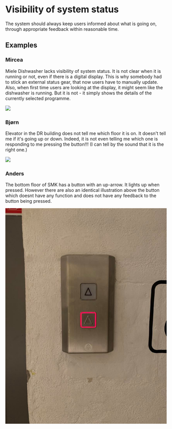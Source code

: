 # Visibility of system status

The system should always keep users informed about what is going on, through appropriate feedback within reasonable time.

## Examples

### Mircea 
Miele Dishwasher lacks visibility of system status. It is not clear when it is running or not, even if there is a digital display. This is why somebody had to stick an external status gear, that now users have to manually update. Also, when first time users are looking at the display, it might seem like the dishwasher is running. But it is not - it simply shows the details of the currently selected programme.

![](images/mircea-dishwasher-status.jpg)

### Bjørn
Elevator in the DR building does not tell me which floor it is on. It doesn't tell me if it's going up or down. Indeed, it is not even telling me which one is responding to me pressing the button!!! (I can tell by the sound that it is the right one.)

![](images/bjørn-elevator-status.jpg) 

### Anders
The bottom floor of SMK has a button with an up-arrow. It lights up when pressed. However there are also an identical illustration above the button which doesnt have any function and does not have any feedback to the button being pressed. 

![](images/anders_smk-elevator.jpeg)